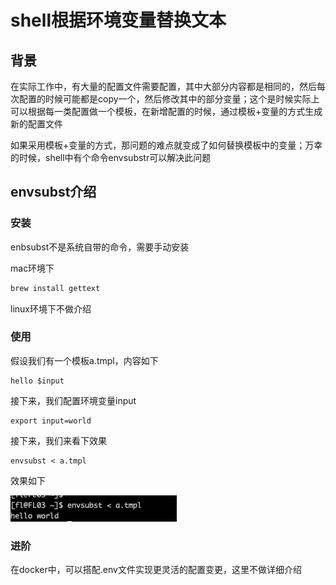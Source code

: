 # shell根据环境变量替换文本

## 背景

在实际工作中，有大量的配置文件需要配置，其中大部分内容都是相同的，然后每次配置的时候可能都是copy一个，然后修改其中的部分变量；这个是时候实际上可以根据每一类配置做一个模板，在新增配置的时候，通过模板+变量的方式生成新的配置文件

如果采用模板+变量的方式，那问题的难点就变成了如何替换模板中的变量；万幸的时候，shell中有个命令envsubstr可以解决此问题

## envsubst介绍

### 安装

enbsubst不是系统自带的命令，需要手动安装

mac环境下

```bash
brew install gettext
```

linux环境下不做介绍

### 使用

假设我们有一个模板a.tmpl，内容如下

```
hello $input
```

接下来，我们配置环境变量input

```
export input=world
```

接下来，我们来看下效果

```
envsubst < a.tmpl
```

效果如下

![](<../.gitbook/assets/image (2) (1).png>)

### 进阶

在docker中，可以搭配.env文件实现更灵活的配置变更，这里不做详细介绍

